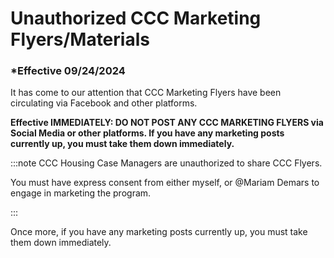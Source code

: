 # Unauthorized CCC Marketing Flyers/Materials

### \*Effective 09/24/2024

It has come to our attention that CCC Marketing Flyers have been circulating via Facebook and other platforms.

**Effective IMMEDIATELY: DO NOT POST ANY CCC MARKETING FLYERS via Social Media or other platforms. If you
have any marketing posts currently up, you must take them down immediately.**

:::note CCC Housing Case Managers are unauthorized to share CCC Flyers.

You must have express consent from either myself, or @Mariam Demars to engage in marketing the program.

:::

Once more, if you have any marketing posts currently up, you must take them down immediately.
